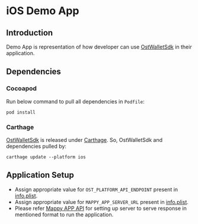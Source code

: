 # iOS Demo App

## Introduction

Demo App is representation of how developer can use [OstWalletSdk](https://github.com/ostdotcom/ost-wallet-sdk-ios) in their application.
## Dependencies

### Cocoapod 
Run below command to pull all dependencies in `Podfile`:

```
pod install
```

### Carthage
[OstWalletSdk](https://github.com/ostdotcom/ost-wallet-sdk-ios) is released under [Carthage](https://github.com/Carthage/Carthage). So, OstWalletSdk and dependencies pulled by:
```
carthage update --platform ios
```

## Application Setup

- Assign appropriate value for `OST_PLATFORM_API_ENDPOINT` present in [info.plist](TestDemoApp/Info.plist). 
- Assign appropriate value for `MAPPY_APP_SERVER_URL` present in [info.plist](TestDemoApp/Info.plist). 
- Please refer [Mappy APP API](MappyServerSpecification.md) for setting up server to serve response in mentioned format to run the application.
